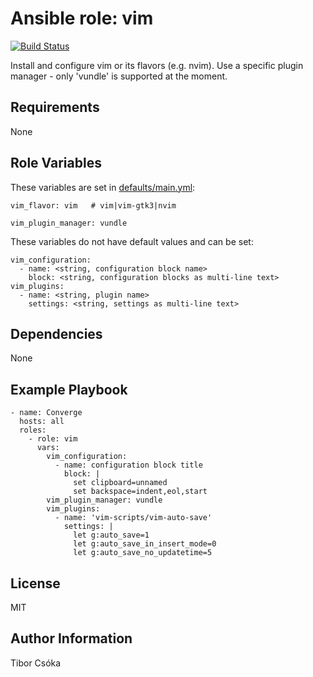 Ansible role: vim
=========

[![Build Status](https://travis-ci.com/Provizanta/ansible-role-vim.svg?branch=master)](https://travis-ci.com/Provizanta/ansible-role-vim)

Install and configure vim or its flavors (e.g. nvim). Use a specific plugin manager - only 'vundle' is supported at the moment.

Requirements
------------

None

Role Variables
--------------

These variables are set in [defaults/main.yml](./defaults/main.yml):

    vim_flavor: vim   # vim|vim-gtk3|nvim

    vim_plugin_manager: vundle

These variables do not have default values and can be set:

    vim_configuration:
      - name: <string, configuration block name>
        block: <string, configuration blocks as multi-line text>
    vim_plugins:
      - name: <string, plugin name>
        settings: <string, settings as multi-line text>

Dependencies
------------

None

Example Playbook
----------------

    - name: Converge
      hosts: all
      roles:
        - role: vim
          vars:
            vim_configuration:
              - name: configuration block title
                block: |
                  set clipboard=unnamed
                  set backspace=indent,eol,start
            vim_plugin_manager: vundle
            vim_plugins:
              - name: 'vim-scripts/vim-auto-save'
                settings: |
                  let g:auto_save=1
                  let g:auto_save_in_insert_mode=0
                  let g:auto_save_no_updatetime=5

License
-------

MIT

Author Information
------------------

Tibor Csóka

